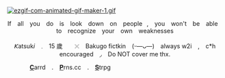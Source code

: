 
  <p align="center">
</p>

[![ezgif-com-animated-gif-maker-1.gif](https://i.postimg.cc/QdpS8bz4/ezgif-com-animated-gif-maker-1.gif)](https://postimg.cc/87zLwhNM)

<p align="center">
If ⠀all ⠀you ⠀do ⠀is ⠀look ⠀down ⠀on ⠀people⠀,⠀ you ⠀won't ⠀be ⠀able⠀ to⠀ recognize⠀ your⠀ own⠀ weaknesses
<p align="center">  
𝘒atsuk𝘪⠀  𓈒⠀  15 歲⠀  　𓏴⠀  Bakugo fictkin⠀  (ᵕ—ᴗ—)⠀  always w2i⠀  ,⠀  c*h encouraged⠀  ◞⠀  Do NOT cover me thx. 
  
<p align="center">
  
 ⠀⠀    ⠀ ⠀    [𝐂](https://kiriyaoi.carrd.co)arrd⠀  .⠀  [𝐏](https://pronouns.cc/delusions)rns.cc⠀  .⠀  [𝐒](https://idatephobic.straw.page)trpg
